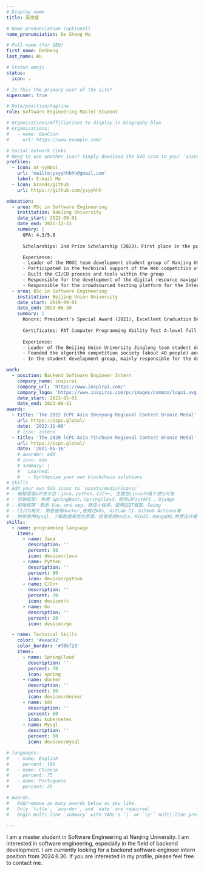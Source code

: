 ```yaml
---
# Display name
title: 吴德盛

# Name pronunciation (optional)
name_pronunciation: De Sheng Wu

# Full name (for SEO)
first_name: DeSheng
last_name: Wu

# Status emoji
status:
  icon: ☕️

# Is this the primary user of the site?
superuser: true

# Role/position/tagline
role: Software Engineering Master Student

# Organizations/Affiliations to display in Biography blox
# organizations:
#   - name: GenCoin
#     url: https://www.example.com/

# Social network links
# Need to use another icon? Simply download the SVG icon to your `assets/media/icons/` folder.
profiles:
  - icon: at-symbol
    url: 'mailto:ysyyhhhhh@gmail.com'
    label: E-mail Me
  - icon: brands/github
    url: https://github.com/ysyyhhh

education:
  - area: MSc in Software Engineering
    institution: NanJing University
    date_start: 2023-09-01
    date_end: 2025-12-31
    summary: |
      GPA: 4.3/5.0
      
      Scholarships: 2nd Prize Scholarship (2023)、First place in the postgraduate entrance examination、144/150 in the database written test and full marks in the programming test

      Experience:
      - Leader of the MOOC team development student group of Nanjing University
      - Participated in the technical support of the Web competition of the 2023 National College Student Software Testing Competition final, responsible for backend maintenance, etc.
      - Built the CI/CD process and tools within the group
      - Responsible for the development of the digital resource navigation map platform and backend at the school, technology stack: docker + springboot + mysql + vue
      - Responsible for the crowdsourced testing platform for the Internet of Vehicles, responsible for the integration of testing tools and platform backend development, and used multiple original tools through k8s+docker integration, including Carla, OpenCood, Django, SpringBoot, Vue, amis, etc.
  - area: BSc in Software Engineering
    institution: Beijing Union University
    date_start: 2019-09-01
    date_end: 2023-06-30
    summary: |
      Honors: President's Special Award (2021), Excellent Graduation Design in Beijing, Second Prize Scholarship (2020-2023)
      
      Certificates: PAT Computer Programming Ability Test A-level full marks, Software Designer Intermediate
      
      Experience:
      - Leader of the Beijing Union University Jinglong team student development group and school ACM training team and founder
      - Founded the algorithm competition society (about 40 people) and the school ACM training team (about 10 people) without an algorithm competition background, responsible for teaching and training, organizing training camps, and secondary development and maintenance of Django's OJ for training. During the term, the training team achieved multiple breakthroughs in school record results: ACM bronze medal team ladder competition team third prize, more than ten national awards in the Blue Bridge Cup, and thus won the highest school award, the President's Special Award.
      - In the student development group, mainly responsible for the development of the software system in the intelligent distribution logistics vehicle project. The intelligent distribution logistics vehicle project is to promote the landing application of the "last mile" of logistics, and develop intelligent distribution robots for campus and park roads.

work:
  - position: Backend Software Engineer Intern
    company_name: inspirai
    company_url: 'https://www.inspirai.com/'
    company_logo: 'https://www.inspirai.com/pc/images/common/logo1.svg'
    date_start: 2023-05-01
    date_end: 2023-08-31
awards:
  - title: 'The 2022 ICPC Asia Shenyang Regional Contest Bronze Medal'
    url: https://icpc.global/
    date: '2022-11-06'
    # icon: zotero
  - title: 'The 2020 lCPC Asia Yinchuan Regional Contest Bronze Medal'
    url: https://icpc.global/
    date: '2021-05-16'
    # awarder: edX
    # icon: edx
    # summary: |
    #   Learned:
    #   - Synthesize your own blockchain solutions
# Skills
# Add your own SVG icons to `assets/media/icons/`
# - 编程语言&开发平台：java，python，C/C++, 主要在Linux环境下进行开发
# - 后端框架: 熟悉 SpringBoot、SpringCloud，使用过FastAPI 、Django
# - 前端框架：熟悉 Vue、uni-app、微信小程序，使用过QT框架、Swing
# - CI/CD相关: 熟悉使用docker,使用过k8s, GitLab CI、GitHub Actions等
# - 熟练使用Mysql，了解数据库优化原理，经常使用Redis、MinIO、MongoDB,熟悉设计模式
skills:
  - name: programming language
    items:
      - name: Java
        description: ''
        percent: 80
        icon: devicon/java
      - name: Python
        description: ''
        percent: 80
        icon: devicon/python
      - name: C/C++
        description: ''
        percent: 70
        icon: devicon/c
      - name: Go
        description: ''
        percent: 20
        icon: devicon/go

  - name: Technical Skills
    color: '#eeac02'
    color_border: '#f0bf23'
    items:
      - name: SpringCloud
        description: ''
        percent: 70
        icon: spring
      - name: docker
        description: ''
        percent: 80
        icon: devicon/docker
      - name: k8s
        description: ''
        percent: 60
        icon: kubernetes
      - name: Mysql
        description: ''
        percent: 80
        icon: devicon/mysql

# languages:
#   - name: English
#     percent: 100
#   - name: Chinese
#     percent: 75
#   - name: Portuguese
#     percent: 25

# Awards.
#   Add/remove as many awards below as you like.
#   Only `title`, `awarder`, and `date` are required.
#   Begin multi-line `summary` with YAML's `|` or `|2-` multi-line prefix and indent 2 spaces below.

---
```


<!-- 找2024.6.30 后的实习机会 -->

I am a master student in Software Engineering at Nanjing University. I am interested in software engineering, especially in the field of backend development. I am currently looking for a backend software engineer intern position from 2024.6.30. If you are interested in my profile, please feel free to contact me.
